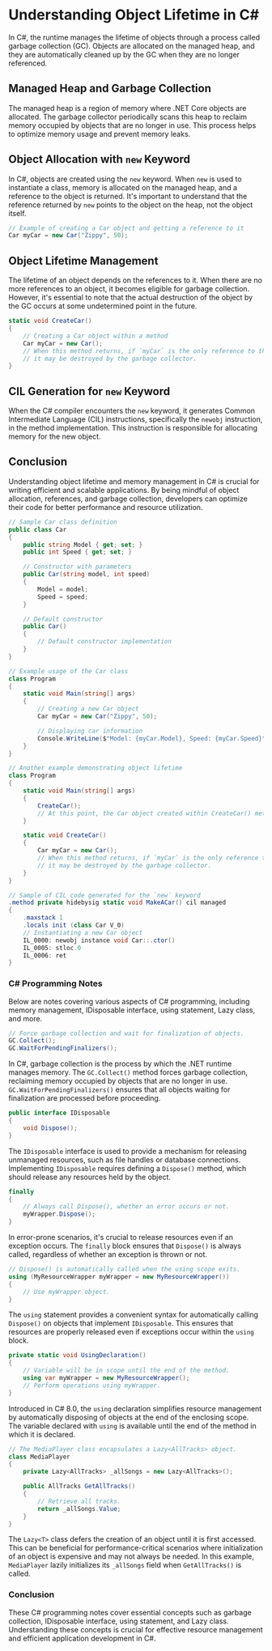 # Understanding Object Lifetime in C#

In C#, the runtime manages the lifetime of objects through a process called garbage collection (GC). Objects are allocated on the managed heap, and they are automatically cleaned up by the GC when they are no longer referenced.

## Managed Heap and Garbage Collection

The managed heap is a region of memory where .NET Core objects are allocated. The garbage collector periodically scans this heap to reclaim memory occupied by objects that are no longer in use. This process helps to optimize memory usage and prevent memory leaks.

## Object Allocation with `new` Keyword

In C#, objects are created using the `new` keyword. When `new` is used to instantiate a class, memory is allocated on the managed heap, and a reference to the object is returned. It's important to understand that the reference returned by `new` points to the object on the heap, not the object itself.

```csharp
// Example of creating a Car object and getting a reference to it
Car myCar = new Car("Zippy", 50);
```

## Object Lifetime Management

The lifetime of an object depends on the references to it. When there are no more references to an object, it becomes eligible for garbage collection. However, it's essential to note that the actual destruction of the object by the GC occurs at some undetermined point in the future.

```csharp
static void CreateCar()
{
    // Creating a Car object within a method
    Car myCar = new Car();
    // When this method returns, if `myCar` is the only reference to the Car object,
    // it may be destroyed by the garbage collector.
}
```

## CIL Generation for `new` Keyword

When the C# compiler encounters the `new` keyword, it generates Common Intermediate Language (CIL) instructions, specifically the `newobj` instruction, in the method implementation. This instruction is responsible for allocating memory for the new object.

## Conclusion

Understanding object lifetime and memory management in C# is crucial for writing efficient and scalable applications. By being mindful of object allocation, references, and garbage collection, developers can optimize their code for better performance and resource utilization.

```csharp
// Sample Car class definition
public class Car
{
    public string Model { get; set; }
    public int Speed { get; set; }

    // Constructor with parameters
    public Car(string model, int speed)
    {
        Model = model;
        Speed = speed;
    }

    // Default constructor
    public Car()
    {
        // Default constructor implementation
    }
}
```
```csharp
// Example usage of the Car class
class Program
{
    static void Main(string[] args)
    {
        // Creating a new Car object
        Car myCar = new Car("Zippy", 50);

        // Displaying car information
        Console.WriteLine($"Model: {myCar.Model}, Speed: {myCar.Speed}");
    }
}
```
```csharp
// Another example demonstrating object lifetime
class Program
{
    static void Main(string[] args)
    {
        CreateCar();
        // At this point, the Car object created within CreateCar() method may be eligible for garbage collection.
    }

    static void CreateCar()
    {
        Car myCar = new Car();
        // When this method returns, if `myCar` is the only reference to the Car object,
        // it may be destroyed by the garbage collector.
    }
}
```
```csharp
// Sample of CIL code generated for the `new` keyword
.method private hidebysig static void MakeACar() cil managed
{
    .maxstack 1
    .locals init (class Car V_0)
    // Instantiating a new Car object
    IL_0000: newobj instance void Car::.ctor()
    IL_0005: stloc.0
    IL_0006: ret
}
```



 ### C# Programming Notes

Below are notes covering various aspects of C# programming, including memory management, IDisposable interface, using statement, Lazy<T> class, and more.

```csharp
// Force garbage collection and wait for finalization of objects.
GC.Collect();
GC.WaitForPendingFinalizers();
```

In C#, garbage collection is the process by which the .NET runtime manages memory. The `GC.Collect()` method forces garbage collection, reclaiming memory occupied by objects that are no longer in use. `GC.WaitForPendingFinalizers()` ensures that all objects waiting for finalization are processed before proceeding.

```csharp
public interface IDisposable
{
    void Dispose();
}
```

The `IDisposable` interface is used to provide a mechanism for releasing unmanaged resources, such as file handles or database connections. Implementing `IDisposable` requires defining a `Dispose()` method, which should release any resources held by the object.

```csharp
finally
{
    // Always call Dispose(), whether an error occurs or not.
    myWrapper.Dispose();
}
```

In error-prone scenarios, it's crucial to release resources even if an exception occurs. The `finally` block ensures that `Dispose()` is always called, regardless of whether an exception is thrown or not.

```csharp
// Dispose() is automatically called when the using scope exits.
using (MyResourceWrapper myWrapper = new MyResourceWrapper())
{
    // Use myWrapper object.
}
```

The `using` statement provides a convenient syntax for automatically calling `Dispose()` on objects that implement `IDisposable`. This ensures that resources are properly released even if exceptions occur within the `using` block.

```csharp
private static void UsingDeclaration()
{
    // Variable will be in scope until the end of the method.
    using var myWrapper = new MyResourceWrapper();
    // Perform operations using myWrapper.
}
```

Introduced in C# 8.0, the `using` declaration simplifies resource management by automatically disposing of objects at the end of the enclosing scope. The variable declared with `using` is available until the end of the method in which it is declared.

```csharp
// The MediaPlayer class encapsulates a Lazy<AllTracks> object.
class MediaPlayer
{
    private Lazy<AllTracks> _allSongs = new Lazy<AllTracks>();

    public AllTracks GetAllTracks()
    {
        // Retrieve all tracks.
        return _allSongs.Value;
    }
}
```

The `Lazy<T>` class defers the creation of an object until it is first accessed. This can be beneficial for performance-critical scenarios where initialization of an object is expensive and may not always be needed. In this example, `MediaPlayer` lazily initializes its `_allSongs` field when `GetAllTracks()` is called.

### Conclusion

These C# programming notes cover essential concepts such as garbage collection, IDisposable interface, using statement, and Lazy<T> class. Understanding these concepts is crucial for effective resource management and efficient application development in C#.
